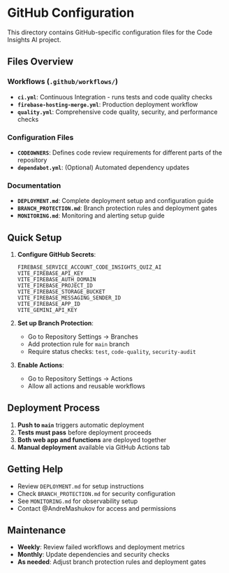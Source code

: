 # GitHub Configuration

This directory contains GitHub-specific configuration files for the Code Insights AI project.

## Files Overview

### Workflows (`.github/workflows/`)
- **`ci.yml`**: Continuous Integration - runs tests and code quality checks
- **`firebase-hosting-merge.yml`**: Production deployment workflow
- **`quality.yml`**: Comprehensive code quality, security, and performance checks

### Configuration Files
- **`CODEOWNERS`**: Defines code review requirements for different parts of the repository
- **`dependabot.yml`**: (Optional) Automated dependency updates

### Documentation
- **`DEPLOYMENT.md`**: Complete deployment setup and configuration guide
- **`BRANCH_PROTECTION.md`**: Branch protection rules and deployment gates
- **`MONITORING.md`**: Monitoring and alerting setup guide

## Quick Setup

1. **Configure GitHub Secrets**:
   ```
   FIREBASE_SERVICE_ACCOUNT_CODE_INSIGHTS_QUIZ_AI
   VITE_FIREBASE_API_KEY
   VITE_FIREBASE_AUTH_DOMAIN
   VITE_FIREBASE_PROJECT_ID
   VITE_FIREBASE_STORAGE_BUCKET
   VITE_FIREBASE_MESSAGING_SENDER_ID
   VITE_FIREBASE_APP_ID
   VITE_GEMINI_API_KEY
   ```

2. **Set up Branch Protection**:
   - Go to Repository Settings → Branches
   - Add protection rule for `main` branch
   - Require status checks: `test`, `code-quality`, `security-audit`

3. **Enable Actions**:
   - Go to Repository Settings → Actions
   - Allow all actions and reusable workflows

## Deployment Process

1. **Push to `main`** triggers automatic deployment
2. **Tests must pass** before deployment proceeds  
3. **Both web app and functions** are deployed together
4. **Manual deployment** available via GitHub Actions tab

## Getting Help

- Review `DEPLOYMENT.md` for setup instructions
- Check `BRANCH_PROTECTION.md` for security configuration
- See `MONITORING.md` for observability setup
- Contact @AndreMashukov for access and permissions

## Maintenance

- **Weekly**: Review failed workflows and deployment metrics
- **Monthly**: Update dependencies and security checks
- **As needed**: Adjust branch protection rules and deployment gates